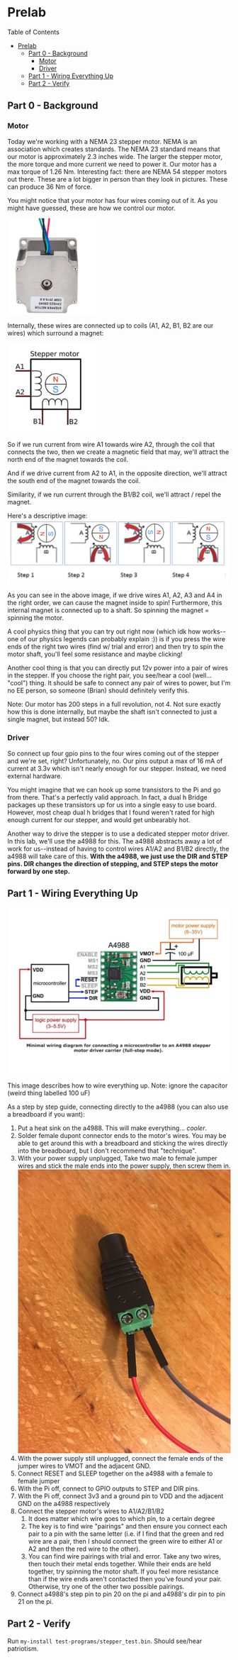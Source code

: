 # Prelab

Table of Contents
- [Prelab](#prelab)
  - [Part 0 - Background](#part-0---background)
    - [Motor](#motor)
    - [Driver](#driver)
  - [Part 1 - Wiring Everything Up](#part-1---wiring-everything-up)
  - [Part 2 - Verify](#part-2---verify)

## Part 0 - Background

### Motor
Today we're working with a NEMA 23 stepper motor. NEMA is an association which creates standards. The NEMA 23 standard means that our motor is approximately 2.3 inches wide. The larger the stepper motor, the more torque and more current we need to power it. Our motor has a max torque of 1.26 Nm. Interesting fact: there are NEMA 54 stepper motors out there. These are a lot bigger in person than they look in pictures. These can produce 36 Nm of force.

You might notice that your motor has four wires coming out of it. As you might have guessed, these are how we control our motor.

<img src="images/NEMA23_wires.png" alt="Nema 23 Wires" width="200"/>

Internally, these wires are connected up to coils (A1, A2, B1, B2 are our wires) which surround a magnet:

<img src="images/stepper_coils.png" alt="stepper coils" width="200"/>

So if we run current from wire A1 towards wire A2, through the coil that connects the two, then we create a magnetic field that may, we'll attract the north end of the magnet towards the coil.

And if we drive current from A2 to A1, in the opposite direction, we'll attract the south end of the magnet towards the coil. 

Similarity, if we run current through the B1/B2 coil, we'll attract / repel the magnet. 

Here's a descriptive image:
<img src="images/stepper_coils_steps.png" alt="stepper coils" width="500"/>

As you can see in the above image, if we drive wires A1, A2, A3 and A4 in the right order, we can cause the magnet inside to spin! Furthermore, this internal magnet is connected up to a shaft. So spinning the magnet = spinning the motor.

A cool physics thing that you can try out right now (which idk how works--one of our physics legends can probably explain :)) is if you press the wire ends of the right two wires (find w/ trial and error) and then try to spin the motor shaft, you'll feel some resistance and maybe clicking!

Another cool thing is that you can directly put 12v power into a pair of wires in the stepper. If you choose the right pair, you see/hear a cool (well... "cool") thing. It should be safe to connect any pair of wires to power, but I'm no EE person, so someone (Brian) should definitely verify this. 

Note: Our motor has 200 steps in a full revolution, not 4. Not sure exactly how this is done internally, but maybe the shaft isn't connected to just a single magnet, but instead 50? Idk.

### Driver
So connect up four gpio pins to the four wires coming out of the stepper and we're set, right? Unfortunately, no. Our pins output a max of 16 mA of current at 3.3v which isn't nearly enough for our stepper. Instead, we need external hardware. 

You might imagine that we can hook up some transistors to the Pi and go from there. That's a perfectly valid approach. In fact, a dual h Bridge packages up these transistors up for us into a single easy to use board. However, most cheap dual h bridges that I found weren't rated for high enough current for our stepper, and would get unbearably hot. 

Another way to drive the stepper is to use a dedicated stepper motor driver. In this lab, we'll use the a4988 for this. The a4988 abstracts away a lot of work for us--instead of having to control wires A1/A2 and B1/B2 directly, the a4988 will take care of this. **With the a4988, we just use the DIR and STEP pins. DIR changes the direction of stepping, and STEP steps the motor forward by one step.**

## Part 1 - Wiring Everything Up
<img src="images/a4988_pinout.png" alt="stepper coils" width="500"/>

This image describes how to wire everything up. Note: ignore the capacitor (weird thing labelled 100 uF)

As a step by step guide, connecting directly to the a4988 (you can also use a breadboard if you want):
1. Put a heat sink on the a4988. This will make everything... *cooler*. 
2. Solder female dupont connector ends to the motor's wires. You may be able to get around this with a breadboard and sticking the wires directly into the breadboard, but I don't recommend that "technique".
3. With your power supply unplugged, Take two male to female jumper wires and stick the male ends into the power supply, then screw them in. 
   ![power supply wires](images/power_supply_wires.JPG)
4. With the power supply still unplugged, connect the female ends of the jumper wires to VMOT and the adjacent GND. 
5. Connect RESET and SLEEP together on the a4988 with a female to female jumper
6. With the Pi off, connect to GPIO outputs to STEP and DIR pins. 
7. With the Pi off, connect 3v3 and a ground pin to VDD and the adjacent GND on the a4988 respectively
8. Connect the stepper motor's wires to A1/A2/B1/B2
   1. It does matter which wire goes to which pin, to a certain degree
   2. The key is to find wire "pairings" and then ensure you connect each pair to a pin with the same letter (i.e. if I find that the green and red wire are a pair, then I should connect the green wire to either A1 or A2 and then the red wire to the other).
   3. You can find wire pairings with trial and error. Take any two wires, then touch their metal ends together. While their ends are held together, try spinning the motor shaft. If you feel more resistance than if the wire ends aren't contacted then you've found your pair. Otherwise, try one of the other two possible pairings. 
9. Connect a4988's step pin to pin 20 on the pi and a4988's dir pin to pin 21 on the pi.

## Part 2 - Verify
Run `my-install test-programs/stepper_test.bin`. Should see/hear patriotism. 